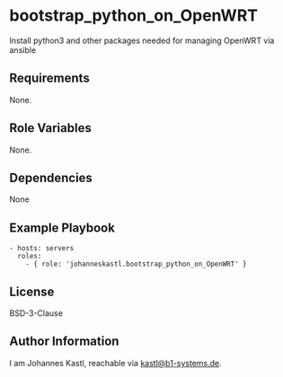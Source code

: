 bootstrap_python_on_OpenWRT
=========

Install python3 and other packages needed for managing OpenWRT via ansible

Requirements
------------

None.

Role Variables
--------------

None.

Dependencies
------------

None

Example Playbook
----------------

    - hosts: servers
      roles:
        - { role: 'johanneskastl.bootstrap_python_on_OpenWRT' }

License
-------

BSD-3-Clause

Author Information
------------------

I am Johannes Kastl, reachable via kastl@b1-systems.de.
